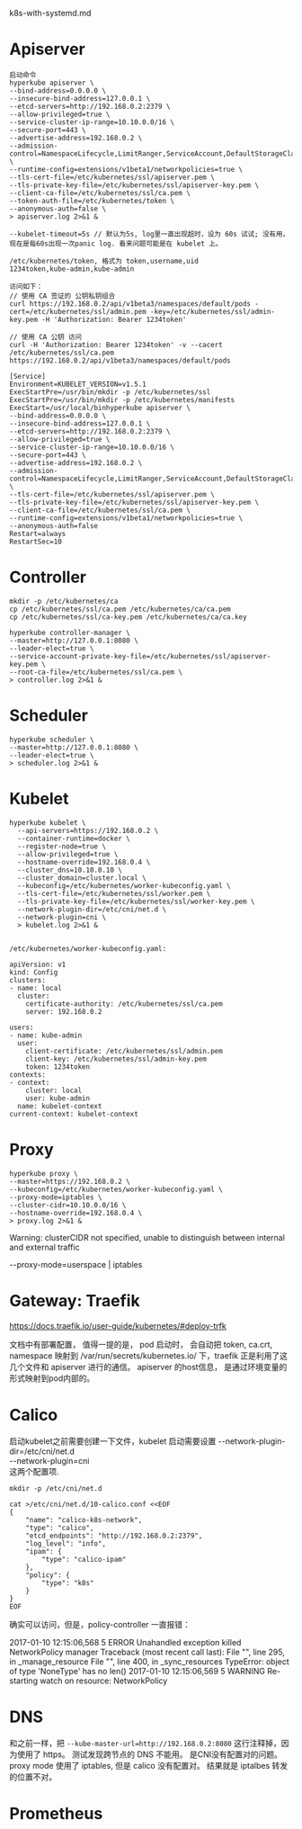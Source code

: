 k8s-with-systemd.md

# Apiserver

```
启动命令
hyperkube apiserver \
--bind-address=0.0.0.0 \
--insecure-bind-address=127.0.0.1 \
--etcd-servers=http://192.168.0.2:2379 \
--allow-privileged=true \
--service-cluster-ip-range=10.10.0.0/16 \
--secure-port=443 \
--advertise-address=192.168.0.2 \
--admission-control=NamespaceLifecycle,LimitRanger,ServiceAccount,DefaultStorageClass,ResourceQuota \
--runtime-config=extensions/v1beta1/networkpolicies=true \
--tls-cert-file=/etc/kubernetes/ssl/apiserver.pem \
--tls-private-key-file=/etc/kubernetes/ssl/apiserver-key.pem \
--client-ca-file=/etc/kubernetes/ssl/ca.pem \
--token-auth-file=/etc/kubernetes/token \
--anonymous-auth=false \
> apiserver.log 2>&1 &

--kubelet-timeout=5s // 默认为5s, log里一直出现超时，设为 60s 试试; 没有用，现在是每60s出现一次panic log. 看来问题可能是在 kubelet 上。

/etc/kubernetes/token, 格式为 token,username,uid
1234token,kube-admin,kube-admin

访问如下：
// 使用 CA 签证的 公钥私钥组合
curl https://192.168.0.2/api/v1beta3/namespaces/default/pods -cert=/etc/kubernetes/ssl/admin.pem -key=/etc/kubernetes/ssl/admin-key.pem -H 'Authorization: Bearer 1234token'

// 使用 CA 公钥 访问
curl -H 'Authorization: Bearer 1234token' -v --cacert /etc/kubernetes/ssl/ca.pem https://192.168.0.2/api/v1beta3/namespaces/default/pods

[Service]
Environment=KUBELET_VERSION=v1.5.1
ExecStartPre=/usr/bin/mkdir -p /etc/kubernetes/ssl
ExecStartPre=/usr/bin/mkdir -p /etc/kubernetes/manifests
ExecStart=/usr/local/binhyperkube apiserver \
--bind-address=0.0.0.0 \
--insecure-bind-address=127.0.0.1 \
--etcd-servers=http://192.168.0.2:2379 \
--allow-privileged=true \
--service-cluster-ip-range=10.10.0.0/16 \
--secure-port=443 \
--advertise-address=192.168.0.2 \
--admission-control=NamespaceLifecycle,LimitRanger,ServiceAccount,DefaultStorageClass,ResourceQuota \
--tls-cert-file=/etc/kubernetes/ssl/apiserver.pem \
--tls-private-key-file=/etc/kubernetes/ssl/apiserver-key.pem \
--client-ca-file=/etc/kubernetes/ssl/ca.pem \
--runtime-config=extensions/v1beta1/networkpolicies=true \
--anonymous-auth=false 
Restart=always
RestartSec=10
```

# Controller

```
mkdir -p /etc/kubernetes/ca
cp /etc/kubernetes/ssl/ca.pem /etc/kubernetes/ca/ca.pem
cp /etc/kubernetes/ssl/ca-key.pem /etc/kubernetes/ca/ca.key

hyperkube controller-manager \
--master=http://127.0.0.1:8080 \
--leader-elect=true \
--service-account-private-key-file=/etc/kubernetes/ssl/apiserver-key.pem \
--root-ca-file=/etc/kubernetes/ssl/ca.pem \
> controller.log 2>&1 &
```

# Scheduler

```
hyperkube scheduler \
--master=http://127.0.0.1:8080 \
--leader-elect=true \
> scheduler.log 2>&1 &
```

# Kubelet

```
hyperkube kubelet \
  --api-servers=https://192.168.0.2 \
  --container-runtime=docker \
  --register-node=true \
  --allow-privileged=true \
  --hostname-override=192.168.0.4 \
  --cluster_dns=10.10.0.10 \
  --cluster_domain=cluster.local \
  --kubeconfig=/etc/kubernetes/worker-kubeconfig.yaml \
  --tls-cert-file=/etc/kubernetes/ssl/worker.pem \
  --tls-private-key-file=/etc/kubernetes/ssl/worker-key.pem \
  --network-plugin-dir=/etc/cni/net.d \
  --network-plugin=cni \
  > kubelet.log 2>&1 &


/etc/kubernetes/worker-kubeconfig.yaml:

apiVersion: v1
kind: Config
clusters:
- name: local
  cluster:
    certificate-authority: /etc/kubernetes/ssl/ca.pem
    server: 192.168.0.2
    
users:
- name: kube-admin
  user:
    client-certificate: /etc/kubernetes/ssl/admin.pem
    client-key: /etc/kubernetes/ssl/admin-key.pem
    token: 1234token
contexts:
- context:
    cluster: local
    user: kube-admin
  name: kubelet-context
current-context: kubelet-context
```

# Proxy

```
hyperkube proxy \
--master=https://192.168.0.2 \
--kubeconfig=/etc/kubernetes/worker-kubeconfig.yaml \
--proxy-mode=iptables \
--cluster-cidr=10.10.0.0/16 \
--hostname-override=192.168.0.4 \
> proxy.log 2>&1 &
```

Warning: clusterCIDR not specified, unable to distinguish between internal and external traffic

--proxy-mode=userspace | iptables

# Gateway: Traefik

https://docs.traefik.io/user-guide/kubernetes/#deploy-trfk

文档中有部署配置， 值得一提的是， pod 启动时， 会自动把 token, ca.crt, namespace 映射到 /var/run/secrets/kubernetes.io/ 下，traefik 正是利用了这几个文件和 apiserver 进行的通信。 apiserver 的host信息， 是通过环境变量的形式映射到pod内部的。


# Calico

启动kubelet之前需要创建一下文件，kubelet 启动需要设置 
--network-plugin-dir=/etc/cni/net.d \
--network-plugin=cni \
这两个配置项.

```
mkdir -p /etc/cni/net.d

cat >/etc/cni/net.d/10-calico.conf <<EOF
{
    "name": "calico-k8s-network",
    "type": "calico",
    "etcd_endpoints": "http://192.168.0.2:2379",
    "log_level": "info",
    "ipam": {
        "type": "calico-ipam"
    },
    "policy": {
        "type": "k8s"
    }
}
EOF

```

确实可以访问，但是，policy-controller 一直报错：

2017-01-10 12:15:06,568 5 ERROR Unahandled exception killed NetworkPolicy manager
Traceback (most recent call last):
  File "<string>", line 295, in _manage_resource
  File "<string>", line 400, in _sync_resources
TypeError: object of type 'NoneType' has no len()
2017-01-10 12:15:06,569 5 WARNING Re-starting watch on resource: NetworkPolicy

# DNS

和之前一样，把 `--kube-master-url=http://192.168.0.2:8080` 这行注释掉，因为使用了 https。
测试发现跨节点的 DNS 不能用。 是CNI没有配置对的问题。proxy mode 使用了 iptables, 但是 calico 没有配置对。 结果就是 iptalbes 转发的位置不对。

# Prometheus

